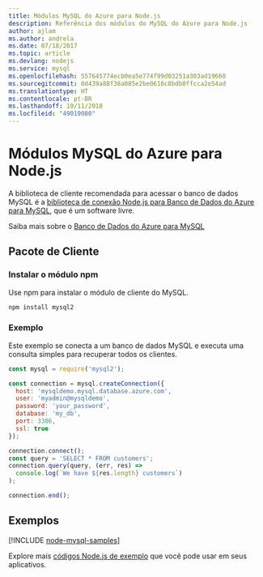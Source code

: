 ```yaml
---
title: Módulos MySQL do Azure para Node.js
description: Referência dos módulos do MySQL do Azure para Node.js
author: ajlam
ms.author: andrela
ms.date: 07/18/2017
ms.topic: article
ms.devlang: nodejs
ms.service: mysql
ms.openlocfilehash: 557645774ecb0ea5e774f99d03251a303ad19660
ms.sourcegitcommit: 0d439a88f38a085e2be0616c8bdb0ffcca2e54ad
ms.translationtype: HT
ms.contentlocale: pt-BR
ms.lasthandoff: 10/11/2018
ms.locfileid: "49019080"
---
```

# <a name="azure-mysql-modules-for-nodejs"></a>Módulos MySQL do Azure para Node.js

A biblioteca de cliente recomendada para acessar o banco de dados MySQL é a [biblioteca de conexão Node.js para Banco de Dados do Azure para MySQL](https://github.com/sidorares/node-mysql2), que é um software livre. 

Saiba mais sobre o [Banco de Dados do Azure para MySQL](https://docs.microsoft.com/azure/MySQL/)

## <a name="client-package"></a>Pacote de Cliente

### <a name="install-the-npm-module"></a>Instalar o módulo npm

Use npm para instalar o módulo de cliente do MySQL.

```bash
npm install mysql2
```   

### <a name="example"></a>Exemplo

Este exemplo se conecta a um banco de dados MySQL e executa uma consulta simples para recuperar todos os clientes.

```javascript
const mysql = require('mysql2');

const connection = mysql.createConnection({
  host: 'mysqldemo.mysql.database.azure.com',
  user: 'myadmin@mysqldemo',
  password: 'your_password',
  database: 'my_db',
  port: 3306,
  ssl: true
});

connection.connect();
const query = 'SELECT * FROM customers';
connection.query(query, (err, res) =>
  console.log(`We have ${res.length} customers`)
);

connection.end();
```

## <a name="samples"></a>Exemplos

[!INCLUDE [node-mysql-samples](../docs-ref-conceptual/includes/mysql-samples.md)]

Explore mais [códigos Node.js de exemplo](https://azure.microsoft.com/resources/samples/?platform=nodejs) que você pode usar em seus aplicativos.

